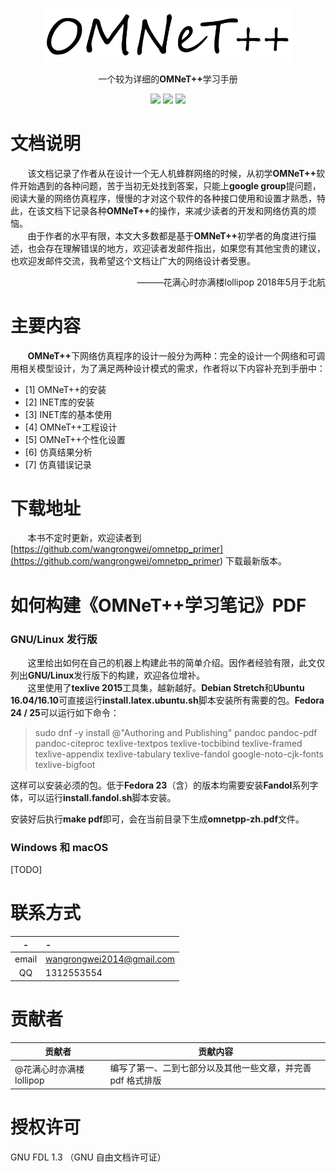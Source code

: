 <p align="center">
  <a href="https://reach.tech/router/">
    <img alt="Reach Router" src="./img/logo-horizontal.png" width="400">
  </a>
</p>

<p align="center">
  一个较为详细的<b>OMNeT++</b>学习手册
</p>

<p align="center">
  <a href="https://github.com/wangrongwei/omnetpp_primer/stargazers"><img src="https://img.shields.io/github/stars/wangrongwei/omnetpp_primer.svg?style=flat&label=Star"></a>
  <a href="https://github.com/wangrongwei/omnetpp_primer/fork"><img src="https://img.shields.io/github/forks/wangrongwei/omnetpp_primer.svg?style=flat&label=Fork"></a>
  <a href="https://github.com/wangrongwei/omnetpp_primer/watchers"><img src="https://img.shields.io/github/watchers/wangrongwei/omnetpp_primer.svg?style=flat&label=Watch"></a>

</p>

# 文档说明

&#160; &#160; &#160; &#160;该文档记录了作者从在设计一个无人机蜂群网络的时候，从初学<b>OMNeT++</b>软件开始遇到的各种问题，苦于当初无处找到答案，只能上**google group**提问题，阅读大量的网络仿真程序，慢慢的才对这个软件的各种接口使用和设置才熟悉，特此，在该文档下记录各种<b>OMNeT++</b>的操作，来减少读者的开发和网络仿真的烦恼。</br>
&#160; &#160; &#160; &#160;由于作者的水平有限，本文大多数都是基于<b>OMNeT++</b>初学者的角度进行描述，也会存在理解错误的地方，欢迎读者发邮件指出，如果您有其他宝贵的建议，也欢迎发邮件交流，我希望这个文档让广大的网络设计者受惠。</br>
<div align="right">
———花满心时亦满楼lollipop 2018年5月于北航
</div>

# 主要内容
&#160; &#160; &#160; &#160;<b>OMNeT++</b>下网络仿真程序的设计一般分为两种：完全的设计一个网络和可调用相关模型设计，为了满足两种设计模式的需求，作者将以下内容补充到手册中：
- [1] OMNeT++的安装
- [2] INET库的安装
- [3] INET库的基本使用
- [4] OMNeT++工程设计
- [5] OMNeT++个性化设置
- [6] 仿真结果分析
- [7] 仿真错误记录



# 下载地址

&#160; &#160; &#160; &#160;本书不定时更新，欢迎读者到
[https://github.com/wangrongwei/omnetpp_primer](<https://github.com/wangrongwei/omnetpp_primer>)
下载最新版本。</br>

# 如何构建《OMNeT++学习笔记》PDF

### GNU/Linux 发行版
&#160; &#160; &#160; &#160;这里给出如何在自己的机器上构建此书的简单介绍。因作者经验有限，此文仅列出**GNU/Linux**发行版下的构建，欢迎各位增补。</br>
&#160; &#160; &#160; &#160;这里使用了**texlive 2015**工具集，越新越好。**Debian Stretch**和**Ubuntu 16.04/16.10**可直接运行**install.latex.ubuntu.sh**脚本安装所有需要的包。**Fedora 24 / 25**可以运行如下命令：</br>
>sudo dnf -y install @"Authoring and Publishing" pandoc pandoc-pdf pandoc-citeproc texlive-textpos texlive-tocbibind texlive-framed  texlive-appendix texlive-tabulary texlive-fandol google-noto-cjk-fonts texlive-bigfoot

这样可以安装必须的包。低于**Fedora 23**（含）的版本均需要安装**Fandol**系列字体，可以运行**install.fandol.sh**脚本安装。

安装好后执行**make pdf**即可，会在当前目录下生成**omnetpp-zh.pdf**文件。

### Windows 和 macOS

[TODO]




# 联系方式
| - | - |
| :-----: | :------------------------- |
| email | wangrongwei2014@gmail.com |
| QQ | 1312553554 |


# 贡献者

| 贡献者 | 贡献内容 |
| ------ | -------- |
| @花满心时亦满楼lollipop | 编写了第一、二到七部分以及其他一些文章，并完善 pdf 格式排版|



# 授权许可
GNU FDL 1.3 （GNU 自由文档许可证）
